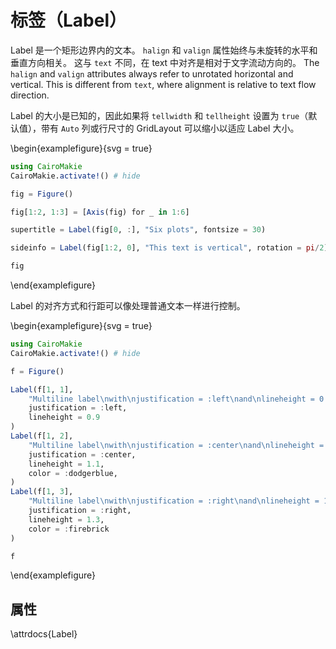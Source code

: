 # 标签（Label）

Label 是一个矩形边界内的文本。
`halign` 和 `valign` 属性始终与未旋转的水平和垂直方向相关。
这与 `text` 不同，在 text 中对齐是相对于文字流动方向的。
The `halign` and `valign` attributes always refer to unrotated horizontal and vertical.
This is different from `text`, where alignment is relative to text flow direction.

Label 的大小是已知的，因此如果将 `tellwidth` 和 `tellheight` 设置为 `true`（默认值），带有 `Auto` 列或行尺寸的 GridLayout 可以缩小以适应 Label 大小。

\begin{examplefigure}{svg = true}

```julia
using CairoMakie
CairoMakie.activate!() # hide

fig = Figure()

fig[1:2, 1:3] = [Axis(fig) for _ in 1:6]

supertitle = Label(fig[0, :], "Six plots", fontsize = 30)

sideinfo = Label(fig[1:2, 0], "This text is vertical", rotation = pi/2)

fig
```

\end{examplefigure}

Label 的对齐方式和行距可以像处理普通文本一样进行控制。

\begin{examplefigure}{svg = true}

```julia
using CairoMakie
CairoMakie.activate!() # hide

f = Figure()

Label(f[1, 1],
    "Multiline label\nwith\njustification = :left\nand\nlineheight = 0.9",
    justification = :left,
    lineheight = 0.9
)
Label(f[1, 2],
    "Multiline label\nwith\njustification = :center\nand\nlineheight = 1.1",
    justification = :center,
    lineheight = 1.1,
    color = :dodgerblue,
)
Label(f[1, 3],
    "Multiline label\nwith\njustification = :right\nand\nlineheight = 1.3",
    justification = :right,
    lineheight = 1.3,
    color = :firebrick
)

f
```

\end{examplefigure}

## 属性

\attrdocs{Label}
